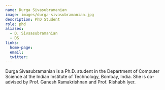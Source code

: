```yaml
---
name: Durga Sivasubramanian
image: images/durga-sivasubramanian.jpg
description: PhD Student
role: phd
aliases:
  - D. Sivsasubramanian
  - DS
links:
  home-page: 
  email: 
  twitter: 
---
```


Durga Sivasubramanian is a Ph.D. student in the Department of Computer Science at the Indian Institute of Technology, Bombay, India. She is co-advised by Prof. Ganesh Ramakrishnan and Prof. Rishabh Iyer.